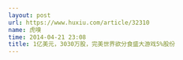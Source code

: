 ```yaml
---
layout: post
url: https://www.huxiu.com/article/32310
name: 虎嗅
time: 2014-04-21 23:08
title: 1亿美元，3030万股，完美世界欲分食盛大游戏5%股份
---
```

